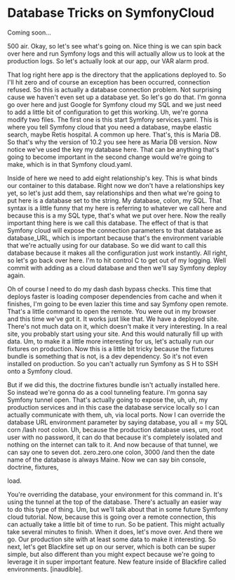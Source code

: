 # Database Tricks on SymfonyCloud

Coming soon...

500 air. Okay, so let's see what's going on. Nice thing is we can spin back over here
and run Symfony logs and this will actually allow us to look at the production logs.
So let's actually look at our app, our VAR alarm prod.

That log right here app is the directory that the applications deployed to. So I'll
hit zero and of course an exception has been occurred, connection refused. So this is
actually a database connection problem. Not surprising cause we haven't even set up a
database yet. So let's go do that. I'm gonna go over here and just Google for Symfony
cloud my SQL and we just need to add a little bit of configuration to get this
working. Uh, we're gonna modify two files. The first one is this start Symfony
services.yaml. This is where you tell Symfony cloud that you need a database, maybe
elastic search, maybe Retis hospital. A common up here. That's, this is Maria DB. So
that's why the version of 10.2 you see here as Maria DB version. Now notice we've
used the key my database here. That can be anything that's going to become important
in the second change would we're going to make, which is in that Symfony cloud.yaml.

Inside of here we need to add eight relationship's key. This is what binds our
container to this database. Right now we don't have a relationships key yet, so let's
just add them, say relationships and then what we're going to put here is a database
set to the string. My database, colon, my SQL. That syntax is a little funny that my
here is referring to whatever we call here and because this is a my SQL type, that's
what we put over here. Now the really important thing here is we call this database.
The effect of that is that Symfony cloud will expose the connection parameters to
that database as database_URL, which is important because that's the environment
variable that we're actually using for our database. So we did want to call this
database because it makes all the configuration just work instantly. All right, so
let's go back over here. I'm to hit control C to get out of my logging. Well commit
with adding as a cloud database and then we'll say Symfony deploy again.

Oh of course I need to do my dash dash bypass checks. This time that deploys faster
is loading composer dependencies from cache and when it finishes, I'm going to be
even lazier this time and say Symfony open remote. That's a little command to open
the remote. You were out in my browser and this time we've got it. It works just like
that. We have a deployed site. There's not much data on it, which doesn't make it
very interesting. In a real site, you probably start using your site. And this would
naturally fill up with data. Um, to make it a little more interesting for us, let's
actually run our fixtures on production. Now this is a little bit tricky because the
fixtures bundle is something that is not, is a dev dependency. So it's not even
installed on production. So you can't actually run Symfony as S H to SSH onto a
Symfony cloud.

But if we did this, the doctrine fixtures bundle isn't actually installed here. So
instead we're gonna do as a cool tunneling feature. I'm gonna say Symfony tunnel
open. That's actually going to expose the, uh, uh, my production services and in this
case the database service locally so I can actually communicate with them, uh, via
local ports. Now I can override the database URL environment parameter by saying
database, you all = my SQL corn /lash root colon. Uh, because the production database
uses, um, root user with no password, it can do that because it's completely isolated
and nothing on the internet can talk to it. And now because of that tunnel, we can
say one to seven dot. zero.zero.one colon, 3000 /and then the date name of the
database is always Maine. Now we can say bin console, doctrine, fixtures,

load.

You're overriding the database, your environment for this command in. It's using the
tunnel at the top of the database. There's actually an easier way to do this type of
thing. Um, but we'll talk about that in some future Symfony cloud tutorial. Now,
because this is going over a remote connection, this can actually take a little bit
of time to run. So be patient. This might actually take several minutes to finish.
When it does, let's move over. And there we go. Our production site with at least
some data to make it interesting. So next, let's get Blackfire set up on our server,
which is both can be super simple, but also different than you might expect because
we're going to leverage it in super important feature. New feature inside of
Blackfire called environments. [inaudible].
